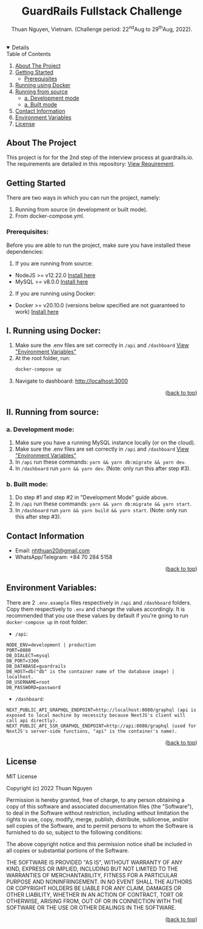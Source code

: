 <div align="center">
  <a name="readme-top"/>
  <h1 align="center">GuardRails Fullstack Challenge</h1>
  <p align="center">
    Thuan Nguyen, Vietnam. (Challenge period: 22<sup>nd</sup>Aug to 29<sup>th</sup>Aug, 2022).
    <br />
    <br />
  </p>
</div>

<!-- TABLE OF CONTENTS -->
<details open>
  <summary>Table of Contents</summary>
  <ol>
    <li>
      <a href="#about-the-project">About The Project</a>
    </li>
    <li>
      <a href="#getting-started">Getting Started</a>
      <ul>
        <li><a href="#prerequisites">Prerequisites</a></li>
      </ul>
    </li>
    <li><a href="#running-using-docker">Running using Docker</a></li>
    <li>
        <a href="#running-from-source">Running from source</a>
        <ul>
            <li><a href="#development-mode">a. Development mode</a></li>
            <li><a href="#built-mode">a. Built mode</a></li>
        </ul>
    </li>
    <li><a href="#contact-information">Contact Information</a></li>
    <li><a href="#environment-variables">Environment Variables</a></li>
    <li><a href="#license">License</a></li>
  </ol>
</details>

<!-- ABOUT THE PROJECT -->
## About The Project

This project is for for the 2nd step of the interview process at guardrails.io. The requirements are detailed in this repository: <a target="_blank" href="https://github.com/guardrailsio/full-stack-engineer-challenge">View Requirement</a>.


<!-- GETTING STARTED -->
## Getting Started

There are two ways in which you can run the project, namely:
1. Running from source (in development or built mode).
2. From docker-compose.yml.

### Prerequisites:
Before you are able to run the project, make sure you have installed these dependencies:
1. If you are running from source:
* NodeJS >= v12.22.0 [Install here](https://nodejs.org/en/download/)
* MySQL >= v8.0.0 [Install here](https://dev.mysql.com/downloads/installer/)
2. If you are running using Docker:
* Docker >= v20.10.0 (versions below specified are not guaranteed to work) [Install here](https://docs.docker.com/engine/install/)

<a name="running-using-docker"/>

## I. Running using Docker:
1. Make sure the .env files are set correctly in ```/api``` and ```/dashboard``` <a href="#environment-variables">View "Environment Variables"</a>
2. At the root folder, run:
   ```sh
   docker-compose up
   ```
3. Navigate to dashboard: [http://localhost:3000](http://localhost:3000)

<p align="right">(<a href="#readme-top">back to top</a>)</p>

<a name="running-from-source"/>

## II. Running from source:

<a name="development-mode"/>

### a. Development mode:

1. Make sure you have a running MySQL instance locally (or on the cloud).
2. Make sure the .env files are set correctly in ```/api``` and ```/dashboard``` <a href="#environment-variables">View "Environment Variables"</a>
3. In ```/api``` run these commands: ```yarn && yarn db:migrate && yarn dev```.
4. In ```/dashboard``` run ```yarn && yarn dev```. (Note: only run this after step #3).

<a name="built-mode"/>

### b. Built mode:

1. Do step #1 and step #2 in "Development Mode" guide above.
2. In ```/api``` run these commands: ```yarn && yarn db:migrate && yarn start```.
3. In ```/dashboard``` run ```yarn && yarn build && yarn start```. (Note: only run this after step #3).


<!-- USAGE EXAMPLES -->
<a name="contact-information"/>

## Contact Information
* Email: nhthuan20@gmail.com
* WhatsApp/Telegram: +84 70 284 5158

<p align="right">(<a href="#readme-top">back to top</a>)</p>

<a name="environment-variables"/>

## Environment Variables:
There are 2 ```.env.example``` files respectively in ```/api``` and ```/dashboard``` folders. Copy them respectively to ```.env``` and change the values accordingly. It is recommended that you use these values by default if you're going to run ```docker-compose up``` in root folder:
* ```/api```:
```
NODE_ENV=development | production
PORT=8080
DB_DIALECT=mysql
DB_PORT=3306
DB_DATABASE=guardrails
DB_HOST=db("db" is the container name of the database image) | localhost.
DB_USERNAME=root
DB_PASSWORD=password
```
* ```/dashboard```:
```
NEXT_PUBLIC_API_GRAPHQL_ENDPOINT=http://localhost:8080/graphql (api is exposed to local machine by necessity because NextJS's client will call api directly).
NEXT_PUBLIC_API_SSR_GRAPHQL_ENDPOINT=http://api:8080/graphql (used for NextJS's server-side functions, "api" is the container's name).
```


<p align="right">(<a href="#readme-top">back to top</a>)</p>

<!-- LICENSE -->
<a name="license"/>

## License
MIT License

Copyright (c) 2022 Thuan Nguyen

Permission is hereby granted, free of charge, to any person obtaining a copy
of this software and associated documentation files (the "Software"), to deal
in the Software without restriction, including without limitation the rights
to use, copy, modify, merge, publish, distribute, sublicense, and/or sell
copies of the Software, and to permit persons to whom the Software is
furnished to do so, subject to the following conditions:

The above copyright notice and this permission notice shall be included in all
copies or substantial portions of the Software.

THE SOFTWARE IS PROVIDED "AS IS", WITHOUT WARRANTY OF ANY KIND, EXPRESS OR
IMPLIED, INCLUDING BUT NOT LIMITED TO THE WARRANTIES OF MERCHANTABILITY,
FITNESS FOR A PARTICULAR PURPOSE AND NONINFRINGEMENT. IN NO EVENT SHALL THE
AUTHORS OR COPYRIGHT HOLDERS BE LIABLE FOR ANY CLAIM, DAMAGES OR OTHER
LIABILITY, WHETHER IN AN ACTION OF CONTRACT, TORT OR OTHERWISE, ARISING FROM,
OUT OF OR IN CONNECTION WITH THE SOFTWARE OR THE USE OR OTHER DEALINGS IN THE
SOFTWARE.

<p align="right">(<a href="#readme-top">back to top</a>)</p>